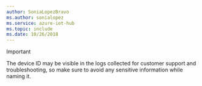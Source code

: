 ```yaml
---
author: SoniaLopezBravo
ms.author: sonialopez
ms.service: azure-iot-hub
ms.topic: include
ms.date: 10/26/2018
---
```

> [!IMPORTANT]
> The device ID may be visible in the logs collected for customer support and troubleshooting, so make sure to avoid any sensitive information while naming it.
>